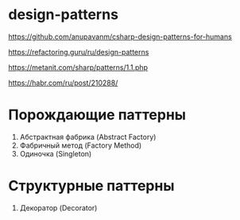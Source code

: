# design-patterns

https://github.com/anupavanm/csharp-design-patterns-for-humans

https://refactoring.guru/ru/design-patterns

https://metanit.com/sharp/patterns/1.1.php

https://habr.com/ru/post/210288/


# Порождающие паттерны
1. Абстрактная фабрика (Abstract Factory)
2. Фабричный метод (Factory Method)
2. Одиночка (Singleton)

# Структурные паттерны
1. Декоратор (Decorator)
